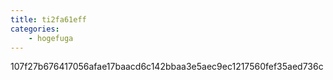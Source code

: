 ```yaml
---
title: ti2fa61eff
categories:
    - hogefuga
---
```

107f27b676417056afae17baacd6c142bbaa3e5aec9ec1217560fef35aed736c